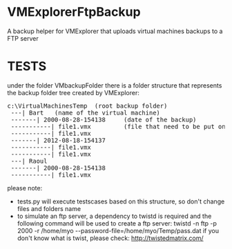 VMExplorerFtpBackup
===================

A backup helper for VMExplorer that uploads virtual machines backups to a FTP server



TESTS
=====

under the folder VMbackupFolder there is a folder structure that represents the backup folder tree created by VMExplorer:
<pre>
c:\VirtualMachinesTemp  (root backup folder)
 ---| Bart   (name of the virtual machine)
 -------| 2000-08-28-154138     (date of the backup)
 -----------| file1.vmx         (file that need to be put on ftp)
 -----------| file1.vmx
 -------| 2012-08-18-154137
 -----------| file1.vmx
 -----------| file1.vmx
 ---| Raoul
 -------| 2000-08-28-154138
 -----------| file1.vmx
</pre>
please note:
- tests.py will execute testscases based on this structure, so don't change files and folders name
- to simulate an ftp server, a dependency to twistd is required and the following command will be used
    to create a ftp server:
    twistd -n ftp -p 2000 -r /home/myo --password-file=/home/myo/Temp/pass.dat
    if you don't know what is twist, please check: http://twistedmatrix.com/

